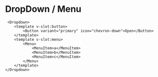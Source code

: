 # DropDown / Menu

<div>
    <Menu-WithDropdownExample />
</div>

```
 <Dropdown>
    <template v-slot:button>
        <Button variant="primary" icon="chevron-down">Open</Button>
    </template>
    <template v-slot:menu>
        <Menu>
            <MenuItem>a</MenuItem>
            <MenuItem>b</MenuItem>
            <MenuItem>c</MenuItem>
        </Menu>
    </template>
</Dropdown>
```
